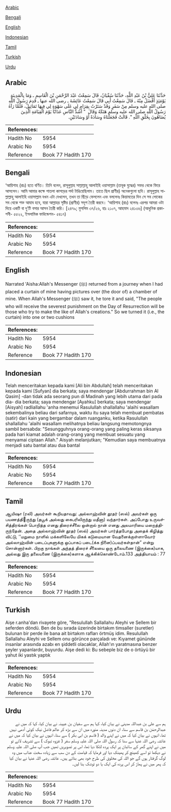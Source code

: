 [Arabic](#arabic)

[Bengali](#bengali)

[English](#english)

[Indonesian](#indonesian)

[Tamil](#tamil)

[Turkish](#turkish)

[Urdu](#urdu)

## Arabic


<div dir="rtl" lang="ar" style={{fontSize:'larger',backgroundColor:'#f8f9fa',padding:20}}>
حَدَّثَنَا عَلِيُّ بْنُ عَبْدِ اللَّهِ، حَدَّثَنَا سُفْيَانُ، قَالَ سَمِعْتُ عَبْدَ الرَّحْمَنِ بْنَ الْقَاسِمِ ـ وَمَا بِالْمَدِينَةِ يَوْمَئِذٍ أَفْضَلُ مِنْهُ ـ قَالَ سَمِعْتُ أَبِي قَالَ سَمِعْتُ عَائِشَةَ ـ رضى الله عنها ـ قَدِمَ رَسُولُ اللَّهِ صلى الله عليه وسلم مِنْ سَفَرٍ وَقَدْ سَتَرْتُ بِقِرَامٍ لِي عَلَى سَهْوَةٍ لِي فِيهَا تَمَاثِيلُ، فَلَمَّا رَآهُ رَسُولُ اللَّهِ صلى الله عليه وسلم هَتَكَهُ وَقَالَ ‏ "‏ أَشَدُّ النَّاسِ عَذَابًا يَوْمَ الْقِيَامَةِ الَّذِينَ يُضَاهُونَ بِخَلْقِ اللَّهِ ‏"‏‏.‏ قَالَتْ فَجَعَلْنَاهُ وِسَادَةً أَوْ وِسَادَتَيْنِ‏.‏
</div>
<div style={{backgroundColor:'#f8f9fa',padding:20, marginBottom: 10}}><table> <thead> <tr> <th>References:</th> <th></th> </tr> </thead> <tbody><tr><td>Hadith No</td><td>5954</td></tr><tr><td>Arabic No</td><td>5954</td></tr><tr><td>Reference</td><td>Book 77 Hadith 170</td></tr></tbody></table></div>

## Bengali


<div dir="ltr" lang="bn" style={{fontSize:'larger',backgroundColor:'#f8f9fa',padding:20}}>
‘আয়িশাহ (রাঃ) হতে বর্ণিত। তিনি বলেন, রাসূলুল্লাহ সাল্লাল্লাহু আলাইহি ওয়াসাল্লাম (তাবূক যুদ্ধের) সফর থেকে ফিরে আসলেন। আমি আমার কক্ষে পাতলা কাপড়ের পর্দা টাঙিয়েছিলাম। তাতে ছিল প্রাণীর) অনেকগুলো ছবি। রাসূলুল্লাহ সাল্লাল্লাহু আলাইহি ওয়াসাল্লাম যখন এটা দেখলেন, তখন তা ছিঁড়ে ফেললেন এবং বললেনঃ কিয়ামতের দিন সে সব লোকের সব থেকে শক্ত আযাব হবে, যারা আল্লাহর সৃষ্টির (প্রাণীর) সদৃশ তৈরী করবে। ‘আয়িশাহ (রাঃ) বলেনঃ এরপর আমরা ওটা দিয়ে একটি বা দু’টি বসার আসন তৈরী করি। [২৪৭৯; মুসলিম ৩৭/২৬, হাঃ ২১০৭, আহমাদ ২৪১৩৬] (আধুনিক প্রকাশনী- ৫৫২২, ইসলামিক ফাউন্ডেশন- ৫৪১৭)
</div>
<div style={{backgroundColor:'#f8f9fa',padding:20, marginBottom: 10}}><table> <thead> <tr> <th>References:</th> <th></th> </tr> </thead> <tbody><tr><td>Hadith No</td><td>5954</td></tr><tr><td>Arabic No</td><td>5954</td></tr><tr><td>Reference</td><td>Book 77 Hadith 170</td></tr></tbody></table></div>

## English


<div dir="ltr" lang="en" style={{fontSize:'larger',backgroundColor:'#f8f9fa',padding:20}}>
Narrated 'Aisha:Allah's Messenger (ﷺ) returned from a journey when I had placed a curtain of mine having pictures over (the door of) a chamber of mine. When Allah's Messenger (ﷺ) saw it, he tore it and said, "The people who will receive the severest punishment on the Day of Resurrection will be those who try to make the like of Allah's creations." So we turned it (i.e., the curtain) into one or two cushions
</div>
<div style={{backgroundColor:'#f8f9fa',padding:20, marginBottom: 10}}><table> <thead> <tr> <th>References:</th> <th></th> </tr> </thead> <tbody><tr><td>Hadith No</td><td>5954</td></tr><tr><td>Arabic No</td><td>5954</td></tr><tr><td>Reference</td><td>Book 77 Hadith 170</td></tr></tbody></table></div>

## Indonesian


<div dir="ltr" lang="id" style={{fontSize:'larger',backgroundColor:'#f8f9fa',padding:20}}>
Telah menceritakan kepada kami [Ali bin Abdullah] telah menceritakan kepada kami [Sufyan] dia berkata; saya mendengar [Abdurrahman bin Al Qasim] -dan tidak ada seorang pun di Madinah yang lebih utama dari pada dia- dia berkata; saya mendengar [Ayahku] berkata; saya mendengar [Aisyah] radliallahu 'anha menemui Rasulullah shallallahu 'alaihi wasallam sekembalinya beliau dari safarnya, waktu itu saya telah membuat pembatas (satir) dari kain yang bergambar dalam ruanganku, ketika Rasulullah shallallahu 'alaihi wasallam melihatnya beliau langsung memotongnya sambil bersabda: "Sesungguhnya orang-orang yang paling keras siksanya pada hari kiamat adalah orang-orang yang membuat sesuatu yang menyamai ciptaan Allah." Aisyah melanjutkan; "Kemudian saya membuatnya menjadi satu bantal atau dua bantal
</div>
<div style={{backgroundColor:'#f8f9fa',padding:20, marginBottom: 10}}><table> <thead> <tr> <th>References:</th> <th></th> </tr> </thead> <tbody><tr><td>Hadith No</td><td>5954</td></tr><tr><td>Arabic No</td><td>5954</td></tr><tr><td>Reference</td><td>Book 77 Hadith 170</td></tr></tbody></table></div>

## Tamil


<div dir="ltr" lang="ta" style={{fontSize:'larger',backgroundColor:'#f8f9fa',padding:20}}>
ஆயிஷா (ரலி) அவர்கள் கூறியதாவது: அல்லாஹ்வின் தூதர் (ஸல்) அவர்கள் ஒரு பயணத்திருந்து (தபூக் அல்லது கைபரிலிருந்து மதீனா) வந்தார்கள். அப்போது உருவச்சித்திரங்கள் பொறித்த எனது திரைச்சீலை ஒன்றால் நான் எனது அலமாரியை மறைத்திருந்தேன். அதை அல்லாஹ்வின் தூதர் (ஸல்) அவர்கள் பார்த்தபோது அதைக் கிழித்து விட்டு, ‘‘மறுமை நாளில் மக்களிலேயே மிகக் கடுமையான வேதனைக்குள்ளாவோர் அல்லாஹ்வின் படைப்புகளுக்கு ஒப்பாகப் படை(க்க நினை)ப்பவர்கள்தான்” என்று சொன்னார்கள். பிறகு நாங்கள் அந்தத் திரைச் சீலையை ஒரு தலையணை (இருக்கை)யாக, அல்லது இரு தலையணை (இருக்கை)களாக ஆக்கிக்கொண்டோம்.133 அத்தியாயம் : 77
</div>
<div style={{backgroundColor:'#f8f9fa',padding:20, marginBottom: 10}}><table> <thead> <tr> <th>References:</th> <th></th> </tr> </thead> <tbody><tr><td>Hadith No</td><td>5954</td></tr><tr><td>Arabic No</td><td>5954</td></tr><tr><td>Reference</td><td>Book 77 Hadith 170</td></tr></tbody></table></div>

## Turkish


<div dir="ltr" lang="tr" style={{fontSize:'larger',backgroundColor:'#f8f9fa',padding:20}}>
Aişe r.anha'dan rivayete göre, "Resulullah Sallallahu Aleyhi ve Sellem bir seferden döndü. Ben de bu sırada üzerinde birtakım timsaller (suretler) bulunan bir perde ile bana ait birtakım rafları örtmüş idim. Resulullah Sallallahu Aleyhi ve Sellem onu görünce parçaladı ve: Kıyamet gününde insanlar arasında azabı en şiddetli olacaklar, Allah'ın yaratmasına benzer şeyler yapanlardır, buyurdu. Aişe dedi ki: Bu sebeple biz de o örtüyü bir yahut iki yastık yaptık
</div>
<div style={{backgroundColor:'#f8f9fa',padding:20, marginBottom: 10}}><table> <thead> <tr> <th>References:</th> <th></th> </tr> </thead> <tbody><tr><td>Hadith No</td><td>5954</td></tr><tr><td>Arabic No</td><td>5954</td></tr><tr><td>Reference</td><td>Book 77 Hadith 170</td></tr></tbody></table></div>

## Urdu


<div dir="rtl" lang="ur" style={{fontSize:'larger',backgroundColor:'#f8f9fa',padding:20}}>
ہم سے علی بن عبداللہ مدینی نے بیان کیا، کہا ہم سے سفیان بن عیینہ نے بیان کیا، کہا کہ میں نے عبدالرحمٰن بن قاسم سے سنا، ان دنوں مدینہ منورہ میں ان سے بڑھ کر عالم فاضل نیک کوئی آدمی نہیں تھا، انہوں نے بیان کیا کہ میں نے اپنے والد ( قاسم بن ابی بکر ) سے سنا، انہوں نے بیان کیا کہ میں نے عائشہ رضی اللہ عنہا سے سنا کہ رسول اللہ صلی اللہ علیہ وسلم سفر ( غزوہ تبوک ) سے تشریف لائے تو میں نے اپنے گھر کے سائبان پر ایک پردہ لٹکا دیا تھا، اس پر تصویریں تھیں جب آپ صلی اللہ علیہ وسلم نے دیکھا تو اسے کھینچ کر پھینک دیا اور فرمایا کہ قیامت کے دن سب سے زیادہ سخت عذاب میں وہ لوگ گرفتار ہوں گے جو اللہ کی مخلوق کی طرح خود بھی بناتے ہیں۔ عائشہ رضی اللہ عنہا نے بیان کیا کہ پھر میں نے پھاڑ کر اس پردہ کی ایک یا دو توشک بنا لیں۔
</div>
<div style={{backgroundColor:'#f8f9fa',padding:20, marginBottom: 10}}><table> <thead> <tr> <th>References:</th> <th></th> </tr> </thead> <tbody><tr><td>Hadith No</td><td>5954</td></tr><tr><td>Arabic No</td><td>5954</td></tr><tr><td>Reference</td><td>Book 77 Hadith 170</td></tr></tbody></table></div>